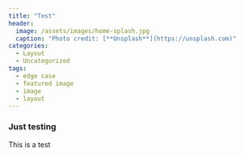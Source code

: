 ```yaml
---
title: "Test"
header:
  image: /assets/images/home-splash.jpg
  caption: "Photo credit: [**Unsplash**](https://unsplash.com)"
categories:
  - Layout
  - Uncategorized
tags:
  - edge case
  - featured image
  - image
  - layout
---
```



### Just testing

This is a test

